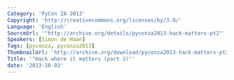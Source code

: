 ```yaml
---
Category: 'PyCon ZA 2013'
Copyright: 'http://creativecommons.org/licenses/by/3.0/'
Language: 'English'
SourceUrl: '"http://archive.org/details/pyconza2013-hack-matters-pt2"'
Speakers: [Simon de Haan]
Tags: [pyconza, pyconza2013]
ThumbnailUrl: 'http://archive.org/download/pyconza2013-hack-matters-pt2/pyconza2013-hack-matters-pt2.thumbs/pyconza2013-hack-matters-pt2_001530.jpg'
Title: '"Hack where it matters (part 2)"'
date: '2013-10-03'
---
```


